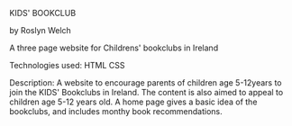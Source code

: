 KIDS' BOOKCLUB

by Roslyn Welch

A three page website for Childrens' bookclubs in Ireland

Technologies used:  HTML 
                    CSS

Description: A website to encourage parents of children age 5-12years to join the KIDS' Bookclubs in Ireland. The content is also aimed to appeal to children age 5-12 years old. A home page gives a basic idea of the bookclubs, and includes monthy book recommendations.                     